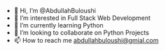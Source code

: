 - 👋 Hi, I’m @AbdullahBuloushi
- 👀 I’m interested in Full Stack Web Development 
- 🌱 I’m currently learning Python
- 💞️ I’m looking to collaborate on Python Projects
- 📫 How to reach me abdullahbuloushi@gmial.com

<!---
AbdullahBuloushi/AbdullahBuloushi is a ✨ special ✨ repository because its `README.md` (this file) appears on your GitHub profile.
You can click the Preview link to take a look at your changes.
--->

